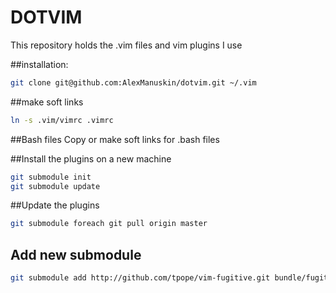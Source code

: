 # DOTVIM
This repository holds the .vim files and vim plugins I use

##installation:
```sh
git clone git@github.com:AlexManuskin/dotvim.git ~/.vim
```

##make soft links
```sh
ln -s .vim/vimrc .vimrc
```
##Bash files
Copy or make soft links for .bash files

##Install the plugins on a new machine
```sh
git submodule init
git submodule update
```

##Update the plugins
```sh
git submodule foreach git pull origin master
```

## Add new submodule
```sh
git submodule add http://github.com/tpope/vim-fugitive.git bundle/fugitive
```
